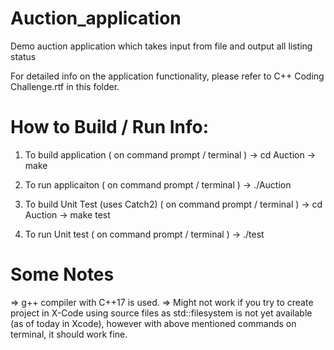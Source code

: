 # Auction_application
Demo auction application which takes input from file and output all listing status

For detailed info on the application functionality, please refer to C++ Coding Challenge.rtf in this folder.

How to Build / Run Info:
===========================
1. To build application ( on command prompt / terminal )
-> cd Auction
-> make


2. To run applicaiton   ( on command prompt / terminal )
-> ./Auction


3. To build Unit Test (uses Catch2)  ( on command prompt / terminal )
-> cd Auction
-> make test


4. To run Unit test   ( on command prompt / terminal )
-> ./test



Some Notes
===================
=> g++ compiler with C++17 is used.
=> Might not work if you try to create project in X-Code using source files as std::filesystem is not yet available (as of today in Xcode), however with above mentioned commands on terminal, it should work fine.

